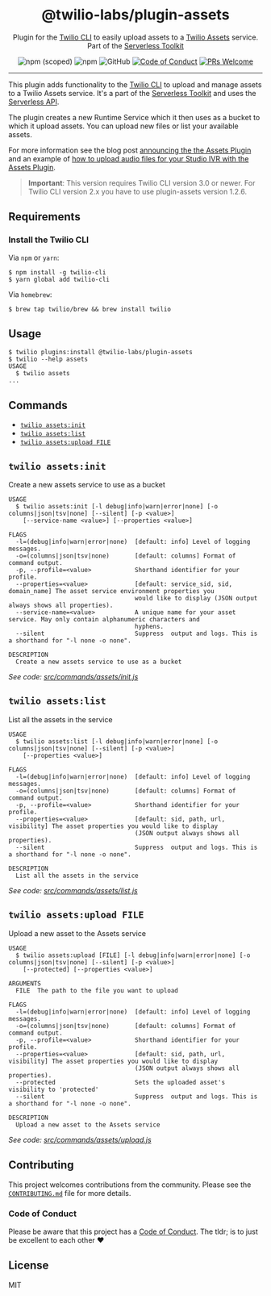 <h1 align="center">@twilio-labs/plugin-assets</h1>
<p align="center">Plugin for the <a href="https://github.com/twilio/twilio-cli">Twilio CLI</a> to easily upload assets to a <a href="https://www.twilio.com/docs/runtime/assets">Twilio Assets</a> service. Part of the <a href="https://github.com/twilio-labs/serverless-toolkit">Serverless Toolkit</a></p>
<p align="center">
<img alt="npm (scoped)" src="https://img.shields.io/npm/v/@twilio-labs/plugin-assets.svg?style=flat-square"> <img alt="npm" src="https://img.shields.io/npm/dt/@twilio-labs/plugin-assets.svg?style=flat-square"> <img alt="GitHub" src="https://img.shields.io/github/license/twilio-labs/plugin-serverless.svg?style=flat-square"> <a href="https://github.com/twilio-labs/.github/blob/main/CODE_OF_CONDUCT.md"><img alt="Code of Conduct" src="https://img.shields.io/badge/%F0%9F%92%96-Code%20of%20Conduct-blueviolet.svg?style=flat-square"></a> <a href="http://makeapullrequest.com"><img src="https://img.shields.io/badge/PRs-welcome-brightgreen.svg?style=flat-square" alt="PRs Welcome" /></a>
<hr>

This plugin adds functionality to the [Twilio CLI](https://github.com/twilio/twilio-cli) to upload and manage assets to a Twilio Assets service. It's a part of the [Serverless Toolkit](https://github.com/twilio-labs/serverless-toolkit) and uses the [Serverless API](https://github.com/twilio-labs/serverless-toolkit/tree/main/packages/serverless-api).

The plugin creates a new Runtime Service which it then uses as a bucket to which it upload assets. You can upload new files or list your available assets.

For more information see the blog post [announcing the the Assets Plugin](https://www.twilio.com/blog/assets-plugin-twilio-cli) and an example of [how to upload audio files for your Studio IVR with the Assets Plugin](https://www.twilio.com/blog/upload-audio-files-studio-ivr-twilio-cli-assets-plugin).

> **Important**: This version requires Twilio CLI version 3.0 or newer. For Twilio CLI version 2.x you have to use plugin-assets version 1.2.6.

<!-- toc -->

<!-- tocstop -->

## Requirements

### Install the Twilio CLI

Via `npm` or `yarn`:

```sh-session
$ npm install -g twilio-cli
$ yarn global add twilio-cli
```

Via `homebrew`:

```sh-session
$ brew tap twilio/brew && brew install twilio
```

## Usage

```sh-session
$ twilio plugins:install @twilio-labs/plugin-assets
$ twilio --help assets
USAGE
  $ twilio assets
...
```

## Commands

<!-- commands -->
* [`twilio assets:init`](#twilio-assetsinit)
* [`twilio assets:list`](#twilio-assetslist)
* [`twilio assets:upload FILE`](#twilio-assetsupload-file)

## `twilio assets:init`

Create a new assets service to use as a bucket

```
USAGE
  $ twilio assets:init [-l debug|info|warn|error|none] [-o columns|json|tsv|none] [--silent] [-p <value>]
    [--service-name <value>] [--properties <value>]

FLAGS
  -l=(debug|info|warn|error|none)  [default: info] Level of logging messages.
  -o=(columns|json|tsv|none)       [default: columns] Format of command output.
  -p, --profile=<value>            Shorthand identifier for your profile.
  --properties=<value>             [default: service_sid, sid, domain_name] The asset service environment properties you
                                   would like to display (JSON output always shows all properties).
  --service-name=<value>           A unique name for your asset service. May only contain alphanumeric characters and
                                   hyphens.
  --silent                         Suppress  output and logs. This is a shorthand for "-l none -o none".

DESCRIPTION
  Create a new assets service to use as a bucket
```

_See code: [src/commands/assets/init.js](https://github.com/twilio-labs/serverless-toolkit/blob/v2.0.4/src/commands/assets/init.js)_

## `twilio assets:list`

List all the assets in the service

```
USAGE
  $ twilio assets:list [-l debug|info|warn|error|none] [-o columns|json|tsv|none] [--silent] [-p <value>]
    [--properties <value>]

FLAGS
  -l=(debug|info|warn|error|none)  [default: info] Level of logging messages.
  -o=(columns|json|tsv|none)       [default: columns] Format of command output.
  -p, --profile=<value>            Shorthand identifier for your profile.
  --properties=<value>             [default: sid, path, url, visibility] The asset properties you would like to display
                                   (JSON output always shows all properties).
  --silent                         Suppress  output and logs. This is a shorthand for "-l none -o none".

DESCRIPTION
  List all the assets in the service
```

_See code: [src/commands/assets/list.js](https://github.com/twilio-labs/serverless-toolkit/blob/v2.0.4/src/commands/assets/list.js)_

## `twilio assets:upload FILE`

Upload a new asset to the Assets service

```
USAGE
  $ twilio assets:upload [FILE] [-l debug|info|warn|error|none] [-o columns|json|tsv|none] [--silent] [-p <value>]
    [--protected] [--properties <value>]

ARGUMENTS
  FILE  The path to the file you want to upload

FLAGS
  -l=(debug|info|warn|error|none)  [default: info] Level of logging messages.
  -o=(columns|json|tsv|none)       [default: columns] Format of command output.
  -p, --profile=<value>            Shorthand identifier for your profile.
  --properties=<value>             [default: sid, path, url, visibility] The asset properties you would like to display
                                   (JSON output always shows all properties).
  --protected                      Sets the uploaded asset's visibility to 'protected'
  --silent                         Suppress  output and logs. This is a shorthand for "-l none -o none".

DESCRIPTION
  Upload a new asset to the Assets service
```

_See code: [src/commands/assets/upload.js](https://github.com/twilio-labs/serverless-toolkit/blob/v2.0.4/src/commands/assets/upload.js)_
<!-- commandsstop -->

## Contributing

This project welcomes contributions from the community. Please see the [`CONTRIBUTING.md`](CONTRIBUTING.md) file for more details.

### Code of Conduct

Please be aware that this project has a [Code of Conduct](https://github.com/twilio-labs/.github/blob/main/CODE_OF_CONDUCT.md). The tldr; is to just be excellent to each other ❤️

## License

MIT
